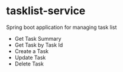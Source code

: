 # tasklist-service
Spring boot application for managing task list
- Get Task Summary
- Get Task by Task Id
- Create a Task
- Update Task
- Delete Task 

